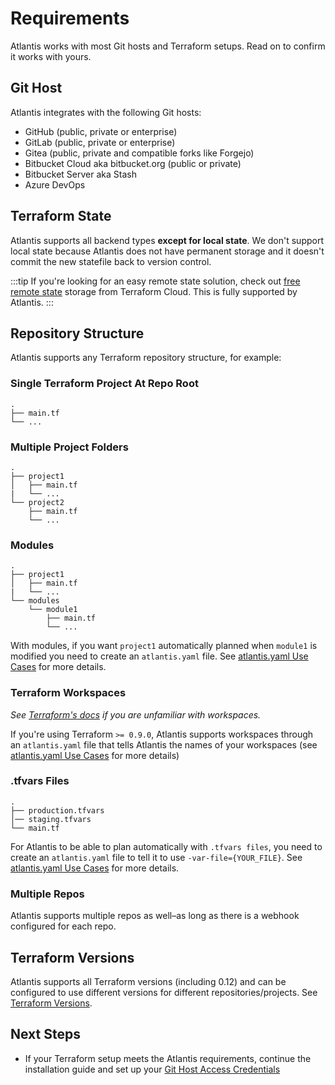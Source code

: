 # Requirements
Atlantis works with most Git hosts and Terraform setups. Read on to confirm
it works with yours.


## Git Host
Atlantis integrates with the following Git hosts:

* GitHub (public, private or enterprise)
* GitLab (public, private or enterprise)
* Gitea (public, private and compatible forks like Forgejo)
* Bitbucket Cloud aka bitbucket.org (public or private)
* Bitbucket Server aka Stash
* Azure DevOps

## Terraform State
Atlantis supports all backend types **except for local state**. We don't support local state
because Atlantis does not have permanent storage and it doesn't commit the new
statefile back to version control.

:::tip
If you're looking for an easy remote state solution, check out [free remote state](https://app.terraform.io)
storage from Terraform Cloud. This is fully supported by Atlantis.
:::

## Repository Structure
Atlantis supports any Terraform repository structure, for example:

### Single Terraform Project At Repo Root
```
.
├── main.tf
└── ...
```

### Multiple Project Folders
```
.
├── project1
│   ├── main.tf
|   └── ...
└── project2
    ├── main.tf
    └── ...
```

### Modules
```
.
├── project1
│   ├── main.tf
|   └── ...
└── modules
    └── module1
        ├── main.tf
        └── ...
```
With modules, if you want `project1` automatically planned when `module1` is modified
you need to create an `atlantis.yaml` file. See [atlantis.yaml Use Cases](repo-level-atlantis-yaml.md#configuring-planning) for more details.

###  Terraform Workspaces
*See [Terraform's docs](https://developer.hashicorp.com/terraform/language/state/workspaces) if you are unfamiliar with workspaces.*

If you're using Terraform `>= 0.9.0`, Atlantis supports workspaces through an
`atlantis.yaml` file that tells Atlantis the names of your workspaces
(see [atlantis.yaml Use Cases](repo-level-atlantis-yaml.md#supporting-terraform-workspaces) for more details)

### .tfvars Files
```
.
├── production.tfvars
│── staging.tfvars
└── main.tf
```
For Atlantis to be able to plan automatically with `.tfvars files`, you need to create
an `atlantis.yaml` file to tell it to use `-var-file={YOUR_FILE}`.
See [atlantis.yaml Use Cases](custom-workflows.md#tfvars-files) for more details.

### Multiple Repos
Atlantis supports multiple repos as well–as long as there is a webhook configured
for each repo.

## Terraform Versions
Atlantis supports all Terraform versions (including 0.12) and can be configured
to use different versions for different repositories/projects. See [Terraform Versions](terraform-versions.md).

## Next Steps
* If your Terraform setup meets the Atlantis requirements, continue the installation
  guide and set up your [Git Host Access Credentials](access-credentials.md)
